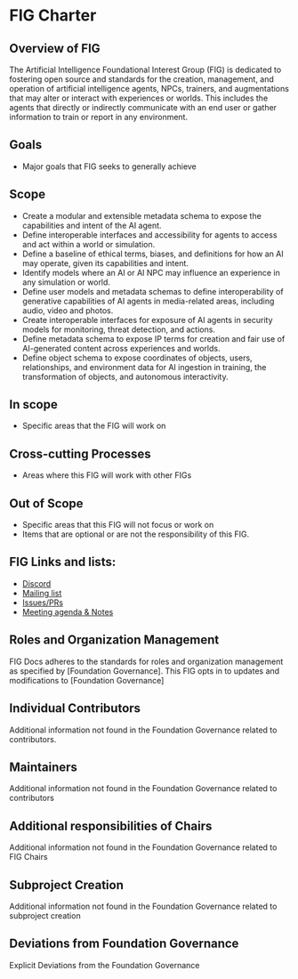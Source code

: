 # FIG Charter


## Overview of FIG

The Artificial Intelligence Foundational Interest Group (FIG) is dedicated to fostering open source and standards for the creation, management, and operation of artificial intelligence agents, NPCs, trainers, and augmentations that may alter or interact with experiences or worlds. This includes the agents that directly or indirectly communicate with an end user or gather information to train or report in any environment.

## Goals

- Major goals that FIG seeks to generally achieve

## Scope

* Create a modular and extensible metadata schema to expose the capabilities and intent of the AI agent.
* Define interoperable interfaces and accessibility for agents to access and act within a world or simulation.
* Define a baseline of ethical terms, biases, and definitions for how an AI may operate, given its capabilities and intent.
* Identify models where an AI or AI NPC may influence an experience in any simulation or world.
* Define user models and metadata schemas to define interoperability of generative capabilities of AI agents in media-related areas, including audio, video and photos.
* Create interoperable interfaces for exposure of AI agents in security models for monitoring, threat detection, and actions.
* Define metadata schema to expose IP terms for creation and fair use of AI-generated content across experiences and worlds.
* Define object schema to expose coordinates of objects, users, relationships, and environment data for AI ingestion in training, the transformation of objects, and autonomous interactivity.

## In scope

- Specific areas that the FIG will work on

## Cross-cutting Processes

- Areas where this FIG will work with other FIGs

## Out of Scope

- Specific areas that this FIG will not focus or work on
- Items that are optional or are not the responsibility of this FIG.

## FIG Links and lists:

- [Discord](https://discord.gg/openmetaverse)
- [Mailing list](https://lists.openmv.org/g/fig-ai)
- [Issues/PRs](https://github.com/Open-MV/fig-AI/issues)
- [Meeting agenda & Notes](https://github.com/Open-MV/fig-AI/discussions/categories/meetings)

## Roles and Organization Management

FIG Docs adheres to the standards for roles and organization management as specified by [Foundation Governance].
This FIG opts in to updates and modifications to [Foundation Governance]

## Individual Contributors

Additional information not found in the Foundation Governance related to contributors.

## Maintainers

Additional information not found in the Foundation Governance related to contributors

## Additional responsibilities of Chairs

Additional information not found in the Foundation Governance related to FIG Chairs

## Subproject Creation

Additional information not found in the Foundation Governance related to subproject creation

## Deviations from Foundation Governance

Explicit Deviations from the Foundation Governance
